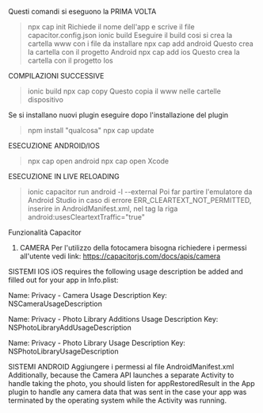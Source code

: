 Questi comandi si eseguono la PRIMA VOLTA
> npx cap init
Richiede il nome dell'app e scrive il file capacitor.config.json
> ionic build
Eseguire il build cosi si crea la cartella www con i file da installare
> npx cap add android
Questo crea la cartella con il progetto Android
> npx cap add ios
Questo crea la cartella con il progetto Ios

COMPILAZIONI SUCCESSIVE
> ionic build
> npx cap copy
Questo copia il www nelle cartelle dispositivo

Se si installano nuovi plugin eseguire dopo l'installazione del plugin
> npm install "qualcosa"
> npx cap update

ESECUZIONE ANDROID/IOS
> npx cap open android
> npx cap open Xcode

ESECUZIONE IN LIVE RELOADING
>ionic capacitor run android -l --external
Poi far partire l'emulatore da Android Studio
in caso di errore ERR_CLEARTEXT_NOT_PERMITTED, inserire in AndroidManifest.xml, nel tag <application> la riga android:usesCleartextTraffic="true"





Funzionalità Capacitor
1) CAMERA 
Per l'utilizzo della fotocamera bisogna richiedere i permessi all'utente
vedi link: https://capacitorjs.com/docs/apis/camera

SISTEMI IOS
iOS requires the following usage description be added and filled out for your app in Info.plist:

Name:               Privacy - Camera Usage 
Description Key:    NSCameraUsageDescription

Name:               Privacy - Photo Library Additions Usage 
Description Key:    NSPhotoLibraryAddUsageDescription

Name:               Privacy - Photo Library Usage 
Description Key:    NSPhotoLibraryUsageDescription

SISTEMI ANDROID
Aggiungere i permessi al file AndroidManifest.xml
<uses-permission android:name="android.permission.READ_EXTERNAL_STORAGE"/>
<uses-permission android:name="android.permission.WRITE_EXTERNAL_STORAGE" />
Additionally, because the Camera API launches a separate Activity to handle taking the photo, you should listen for appRestoredResult in the App plugin to handle any camera data that was sent in the case your app was terminated by the operating system while the Activity was running.

